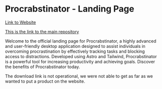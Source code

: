 # Procrabstinator - Landing Page

[Link to Website](https://procrabstinator.vercel.app/)

[This is the link to the main repository](https://github.com/Mistralton/procrabstinator)

Welcome to the official landing page for Procrabstinator, a highly advanced and user-friendly desktop application designed to assist individuals in overcoming procrastination by effectively tracking tasks and blocking access to distractions. Developed using Astro and Tailwind, Procrabstinator is a powerful tool for increasing productivity and achieving goals. Discover the benefits of Procrabstinator today.

The download link is not operational, we were not able to get as far as we wanted to put a product on the website.
